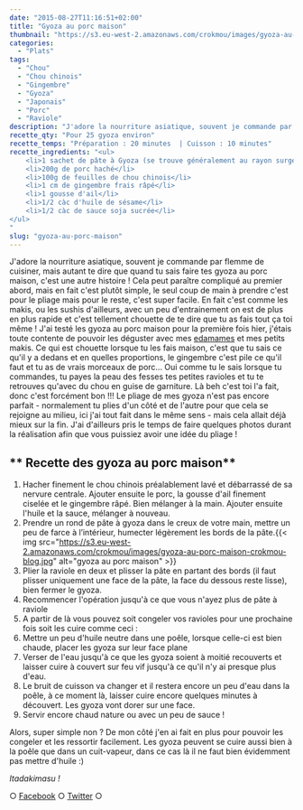 ```yaml
---
date: "2015-08-27T11:16:51+02:00"
title: "Gyoza au porc maison"
thumbnail: "https://s3.eu-west-2.amazonaws.com/crokmou/images/gyoza-au-porc-maison-crokmou-blog-51.jpg"
categories:
  - "Plats"
tags:
  - "Chou"
  - "Chou chinois"
  - "Gingembre"
  - "Gyoza"
  - "Japonais"
  - "Porc"
  - "Raviole"
description: "J'adore la nourriture asiatique, souvent je commande par flemme de cuisiner, mais quand tu sais faire tes gyoza au porc maison, c'est une autre histoire !"
recette_qty: "Pour 25 gyoza environ"
recette_temps: "Préparation : 20 minutes  | Cuisson : 10 minutes"
recette_ingredients: "<ul>
	<li>1 sachet de pâte à Gyoza (se trouve généralement au rayon surgelé des épiceries asiat')</li>
	<li>200g de porc haché</li>
	<li>100g de feuilles de chou chinois</li>
	<li>1 cm de gingembre frais râpé</li>
	<li>1 gousse d'ail</li>
	<li>1/2 càc d'huile de sésame</li>
	<li>1/2 càc de sauce soja sucrée</li>
</ul>
"
slug: "gyoza-au-porc-maison"
---
```


J'adore la nourriture asiatique, souvent je commande par flemme de cuisiner, mais autant te dire que quand tu sais faire tes gyoza au porc maison, c'est une autre histoire ! Cela peut paraître compliqué au premier abord, mais en fait c'est plutôt simple, le seul coup de main à prendre c'est pour le pliage mais pour le reste, c'est super facile. En fait c'est comme les makis, ou les sushis d'ailleurs, avec un peu d'entrainement on est de plus en plus rapide et c'est tellement chouette de te dire que tu as fais tout ça toi même ! J'ai testé les gyoza au porc maison pour la première fois hier, j'étais toute contente de pouvoir les déguster avec mes [edamames](https://crokmou.com/2013/01/edamame-feve-de-soya) et mes petits makis. Ce qui est chouette lorsque tu les fais maison, c'est que tu sais ce qu'il y a dedans et en quelles proportions, le gingembre c'est pile ce qu'il faut et tu as de vrais morceaux de porc... Oui comme tu le sais lorsque tu commandes, tu payes la peau des fesses tes petites ravioles et tu te retrouves qu'avec du chou en guise de garniture. Là beh c'est toi l'a fait, donc c'est forcément bon !!! Le pliage de mes gyoza n'est pas encore parfait - normalement tu plies d'un côté et de l'autre pour que cela se rejoigne au milieu, ici j'ai tout fait dans le même sens - mais cela allait déjà mieux sur la fin. J'ai d'ailleurs pris le temps de faire quelques photos durant la réalisation afin que vous puissiez avoir une idée du pliage !

## ** Recette des gyoza au porc maison**

1.  Hacher finement le chou chinois préalablement lavé et débarrassé de sa nervure centrale. Ajouter ensuite le porc, la gousse d'ail finement ciselée et le gingembre râpé. Bien mélanger à la main. Ajouter ensuite l'huile et la sauce, mélanger à nouveau.
2.  Prendre un rond de pâte à gyoza dans le creux de votre main, mettre un peu de farce à l’intérieur, humecter légèrement les bords de la pâte.{{< img src="https://s3.eu-west-2.amazonaws.com/crokmou/images/gyoza-au-porc-maison-crokmou-blog.jpg" alt="gyoza au porc maison" >}}
3.  Plier la raviole en deux et plisser la pâte en partant des bords (il faut plisser uniquement une face de la pâte, la face du dessous reste lisse), bien fermer le gyoza.
4.  Recommencer l'opération jusqu'à ce que vous n'ayez plus de pâte à raviole
5.  A partir de là vous pouvez soit congeler vos ravioles pour une prochaine fois soit les cuire comme ceci :
6.  Mettre un peu d'huile neutre dans une poêle, lorsque celle-ci est bien chaude, placer les gyoza sur leur face plane
7.  Verser de l'eau jusqu'à ce que les gyoza soient à moitié recouverts et laisser cuire à couvert sur feu vif jusqu'à ce qu'il n'y ai presque plus d'eau.
8.  Le bruit de cuisson va changer et il restera encore un peu d'eau dans la poêle, à ce moment là, laisser cuire encore quelques minutes à découvert. Les gyoza vont dorer sur une face.
9.  Servir encore chaud nature ou avec un peu de sauce !

Alors, super simple non ? De mon côté j'en ai fait en plus pour pouvoir les congeler et les ressortir facilement. Les gyoza peuvent se cuire aussi bien à la poêle que dans un cuit-vapeur, dans ce cas là il ne faut bien évidemment pas mettre d'huile :)

_Itadakimasu !_

○ [Facebook](https://www.facebook.com/crokmou.blog) ○ [Twitter](https://twitter.com/Crokmou) ○